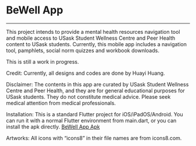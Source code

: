 # BeWell App
___

This project intends to provide a mental health resources navigation tool and mobile access to USask Student Wellness Centre and Peer Health content to USask students. Currently, this mobile app includes a navigation tool, pamphlets, social norm quizzes and workbook downloads.

This is still a work in progress.

Credit:
Currently, all designs and codes are done by Huayi Huang.

Disclaimer:
The contents in this app are curated by USask Student Wellness Centre and Peer Health, and they are for general educational purposes for USask students. They do not constitute medical advice. Please seek medical attention from medical professionals.

Installation:
This is a standard Flutter project for iOS/iPadOS/Android.
You can run it with a normal Flutter environment from main.dart, or you can install the apk directly.
[BeWell App Apk](https://github.com/hhynewcan/peer_health_test/releases/download/Demo/app-release.apk)

Artworks:
All icons with “icons8” in their file names are from icons8.com.

